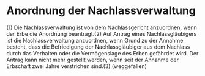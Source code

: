 # Anordnung der Nachlassverwaltung

(1) Die Nachlassverwaltung ist von dem Nachlassgericht anzuordnen, wenn der Erbe die Anordnung beantragt.(2) Auf Antrag eines Nachlassgläubigers ist die Nachlassverwaltung anzuordnen, wenn Grund zu der Annahme besteht, dass die Befriedigung der Nachlassgläubiger aus dem Nachlass durch das Verhalten oder die Vermögenslage des Erben gefährdet wird. Der Antrag kann nicht mehr gestellt werden, wenn seit der Annahme der Erbschaft zwei Jahre verstrichen sind.(3) (weggefallen) 

